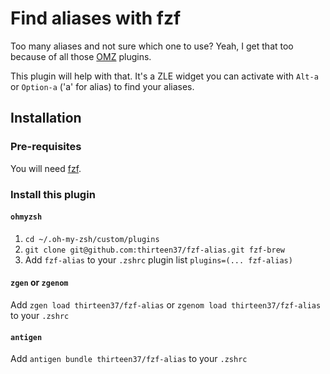 # Find aliases with fzf

Too many aliases and not sure which one to use? Yeah, I get that too because of all those [OMZ](https://ohmyz.sh/) plugins.

This plugin will help with that. It's a ZLE widget you can activate with `Alt-a` or `Option-a` ('a' for alias) to find your aliases. 

## Installation

### Pre-requisites

You will need [fzf](https://github.com/junegunn/fzf).

### Install this plugin

#### `ohmyzsh`

1. `cd ~/.oh-my-zsh/custom/plugins`
2. `git clone git@github.com:thirteen37/fzf-alias.git fzf-brew`
3. Add `fzf-alias` to your `.zshrc` plugin list `plugins=(... fzf-alias)`

#### `zgen` or `zgenom`

Add `zgen load thirteen37/fzf-alias` or `zgenom load thirteen37/fzf-alias` to your `.zshrc`

#### `antigen`

Add `antigen bundle thirteen37/fzf-alias` to your `.zshrc`
